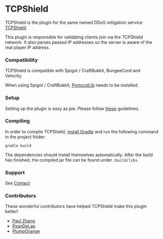 # TCPShield
TCPShield is the plugin for the same named DDoS mitigation service [TCPShield](https://tcpshield.com).

This plugin is responsible for validating clients join via the TCPShield network.
It also parses passed IP addresses so the server is aware of the real player IP address.  

### Compatibility

TCPShield is compatible with Spigot / CraftBukkit, BungeeCord and Velocity.

When using Spigot / CraftBukkit, [ProtocolLib](https://github.com/aadnk/ProtocolLib) needs to be installed.

### Setup
Setting up the plugin is easy as pie. Please follow [these](https://docs.tcpshield.com/panel/tcpshield-plugin) guidelines. 

### Compiling
In order to compile TCPShield, [install Gradle](https://docs.gradle.org/current/userguide/installation.html) and run the following command in the project folder:
```
gradle build
```

The dependencies should install themselves automatically. After the build has finished, the compiled jar file can be found under `/build/libs`.

### Support
See [Contact](https://tcpshield.com/#contact)

### Contributors

These wonderful contributors have helped TCPShield make this plugin better! 

* [Paul Zhang](https://github.com/paulzhng)
* [RyanDeLap](https://github.com/RyanDeLap)
* [PlumpOrange](https://github.com/xPlumpOrange/)
